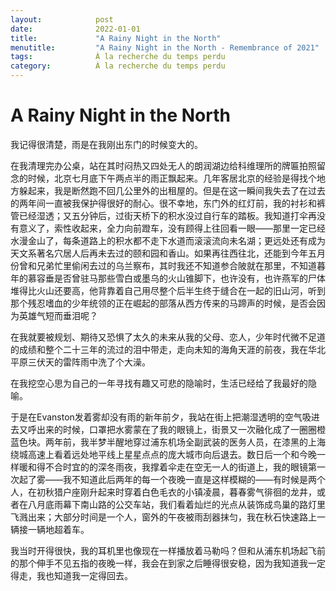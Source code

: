 ```yaml
---
layout:            post
date:              2022-01-01
title:             "A Rainy Night in the North"
menutitle:         "A Rainy Night in the North - Remembrance of 2021"
tags:              À la recherche du temps perdu
category:          À la recherche du temps perdu
---
```


# A Rainy Night in the North

我记得很清楚，雨是在我刚出东门的时候变大的。

在我清理完办公桌，站在其时闷热又四处无人的朗润湖边给科维理所的牌匾拍照留念的时候，北京七月底下午两点半的雨正飘起来。几年客居北京的经验是得找个地方躲起来，我是断然跑不回几公里外的出租屋的。但是在这一瞬间我失去了在过去的两年间一直被我保护得很好的耐心。很不幸地，东门外的红灯前，我的衬衫和裤管已经湿透；又五分钟后，过街天桥下的积水没过自行车的踏板。我知道打伞再没有意义了，索性收起来，全力向前蹬车，没有顾得上往回看一眼——那里一定已经水漫金山了，每条道路上的积水都不走下水道而滚滚流向未名湖；更远处还有成为天文系著名穴居人后再未去过的颐和园和香山。如果再往西往北，还能到今年五月份曾和兄弟忙里偷闲去过的乌兰察布，其时我还不知道参合陂就在那里，不知道暮年的慕容垂是否曾驻马那些雪白或墨乌的火山锥脚下，也许没有，也许燕军的尸体堆得比火山还要高，他背靠着自己用尽整个后半生终于缝合在一起的旧山河，听到那个残忍嗜血的少年统领的正在崛起的部落从西方传来的马蹄声的时候，是否会因为英雄气短而垂泪呢？

在我就要被规划、期待又恐惧了太久的未来从我的父母、恋人，少年时代微不足道的成绩和整个二十三年的流过的泪中带走，走向未知的海角天涯的前夜，我在华北平原三伏天的雷阵雨中洗了个大澡。

在我挖空心思为自己的一年寻找有趣又可悲的隐喻时，生活已经给了我最好的隐喻。

于是在Evanston发着雾却没有雨的新年前夕，我站在街上把潮湿透明的空气吸进去又呼出来的时候，口罩把水雾蒙在了我的眼镜上，街景又一次融化成了一圈圈橙蓝色块。两年前，我半梦半醒地穿过浦东机场全副武装的医务人员，在漆黑的上海绕城高速上看着远处地平线上星星点点的庞大城市向后退去。数日后一个和今晚一样暖和得不合时宜的的深冬雨夜，我撑着伞走在空无一人的街道上，我的眼镜第一次起了雾——我不知道此后两年的每一个夜晚一直是这样模糊的——有时候是两个人，在初秋猎户座刚升起来时穿着白色毛衣的小镇凌晨，暮春雾气徘徊的龙井，或者在八月底雨幕下南山路的公交车站，我们看着灿烂的光点从装饰成鸟巢的路灯里飞溅出来；大部分时间是一个人，窗外的午夜被雨刮器抹匀，我在秋石快速路上一辆接一辆地超着车。

我当时开得很快，我的耳机里也像现在一样播放着马勒吗？但和从浦东机场起飞前的那个伸手不见五指的夜晚一样，我会在到家之后睡得很安稳，因为我知道我一定得走，我也知道我一定得回去。